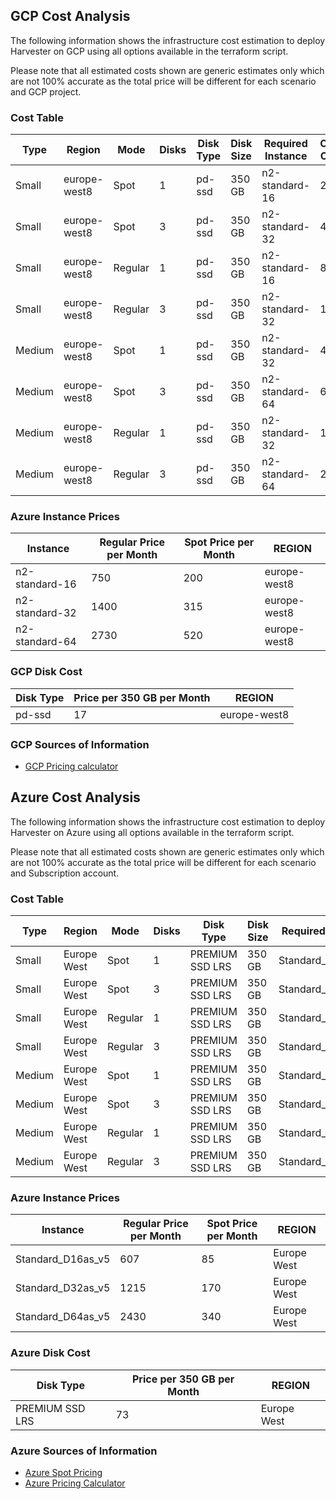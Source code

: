 ## GCP Cost Analysis

The following information shows the infrastructure cost estimation to deploy Harvester on GCP using all options available in the terraform script.

Please note that all estimated costs shown are generic estimates only which are not 100% accurate as the total price will be different for each scenario and GCP project.

### Cost Table

| Type   | Region      | Mode      | Disks | Disk Type      | Disk Size    | Required Instance     | Overestimated Cost Month($) |
|--------|-------------|-----------|------|----------------|--------------|-----------------------|-----------------------------|
| Small  | europe-west8 | Spot      | 1    | pd-ssd         | 350 GB       | n2-standard-16        | 250                         |
| Small  | europe-west8 | Spot      | 3    | pd-ssd         | 350 GB       | n2-standard-32        | 400                         |
| Small  | europe-west8 | Regular   | 1    | pd-ssd         | 350 GB       | n2-standard-16        | 800                         |
| Small  | europe-west8 | Regular   | 3    | pd-ssd         | 350 GB       | n2-standard-32        | 1500                        |
| Medium | europe-west8 | Spot      | 1    | pd-ssd         | 350 GB       | n2-standard-32        | 400                         |
| Medium | europe-west8 | Spot      | 3    | pd-ssd         | 350 GB       | n2-standard-64        | 600                         |
| Medium | europe-west8 | Regular   | 1    | pd-ssd         | 350 GB       | n2-standard-32        | 1500                        |
| Medium | europe-west8 | Regular   | 3    | pd-ssd         | 350 GB       | n2-standard-64        | 2800                        |

### Azure Instance Prices

| Instance       | Regular Price per Month | Spot Price per Month | REGION       |
|----------------|-------------------------|----------------------|--------------|
| n2-standard-16 | 750                     | 200                  | europe-west8 |
| n2-standard-32 | 1400                    | 315                  | europe-west8 |
| n2-standard-64 | 2730                    | 520                  | europe-west8 |

### GCP Disk Cost

| Disk Type | Price per 350 GB per Month | REGION        |
|-----------|-------------------------|---------------|
| pd-ssd    | 17                      | europe-west8  |

### GCP Sources of Information

- [GCP Pricing calculator](https://cloud.google.com/calculator)

## Azure Cost Analysis

The following information shows the infrastructure cost estimation to deploy Harvester on Azure using all options available in the terraform script.

Please note that all estimated costs shown are generic estimates only which are not 100% accurate as the total price will be different for each scenario and Subscription account.

### Cost Table

| Type   | Region       | Mode   | Disks | Disk Type         | Disk Size | Required Instance         | Overestimated Cost Month($) |
|--------|-------------|--------|--------|-------------------|-------------|---------------------------|-----------------------------|
| Small  | Europe West | Spot   | 1      | PREMIUM SSD LRS  | 350 GB      | Standard_D16as_v5        | 200                         |
| Small  | Europe West | Spot   | 3      | PREMIUM SSD LRS  | 350 GB      | Standard_D32as_v5        | 450                         |
| Small  | Europe West | Regular| 1      | PREMIUM SSD LRS  | 350 GB      | Standard_D16as_v5        | 750                         |
| Small  | Europe West | Regular| 3      | PREMIUM SSD LRS  | 350 GB      | Standard_D32as_v5        | 1500                        |
| Medium | Europe West | Spot   | 1      | PREMIUM SSD LRS  | 350 GB      | Standard_D32as_v5        | 300                         |
| Medium | Europe West | Spot   | 3      | PREMIUM SSD LRS  | 350 GB      | Standard_D64as_v5        | 650                         |
| Medium | Europe West | Regular| 1      | PREMIUM SSD LRS  | 350 GB      | Standard_D32as_v5        | 1350                        |
| Medium | Europe West | Regular| 3      | PREMIUM SSD LRS  | 350 GB      | Standard_D64as_v5        | 3000                        |

### Azure Instance Prices

| Instance           | Regular Price per Month | Spot Price per Month | REGION     |
|---------------------|-------------------------|-------------|------------|
| Standard_D16as_v5  | 607                     | 85          | Europe West |
| Standard_D32as_v5  | 1215                    | 170         | Europe West |
| Standard_D64as_v5  | 2430                    | 340         | Europe West |

### Azure Disk Cost

| Disk Type         | Price per 350 GB per Month | REGION     |
|---------------------|------------------------|------------|
| PREMIUM SSD LRS    | 73                     | Europe West |

### Azure Sources of Information

- [Azure Spot Pricing](https://azure.microsoft.com/en-us/pricing/spot-advisor/#pricing)
- [Azure Pricing Calculator](https://azure.microsoft.com/en-us/pricing/calculator/?service=spot-advisor)
